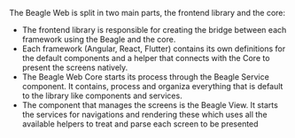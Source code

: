 The Beagle Web is split in two main parts, the frontend library and the core:

* The frontend library is responsible for creating the bridge between each framework using the Beagle and the core.
* Each framework (Angular, React, Flutter) contains its own definitions for the default components and a helper that connects with the Core to present the screens natively.
* The Beagle Web Core starts its process through the Beagle Service component. It contains, process and organiza everything that is default to the library like components and services.
* The component that manages the screens is the Beagle View. It starts the services for navigations and rendering these which uses all the available helpers to treat and parse each screen to be presented